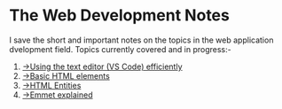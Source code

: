 # The Web Development Notes
 I save the short and important notes on the topics in the web application dvelopment field.
Topics currently covered and in progress:-
1)  [->Using the text editor (VS Code) efficiently](https://github.com/parthgithub-byte/The-Web-Development-Notes/blob/main/Text%20Editor.docx )
2)  [->Basic HTML elements](https://github.com/parthgithub-byte/The-Web-Development-Notes/blob/main/HTML%20Elements.docx)
3)  [->HTML Entities](https://github.com/parthgithub-byte/The-Web-Development-Notes/blob/main/HTML%20Entities.docx)
4)  [->Emmet explained](https://github.com/parthgithub-byte/The-Web-Development-Notes/blob/main/Emmet.docx)
